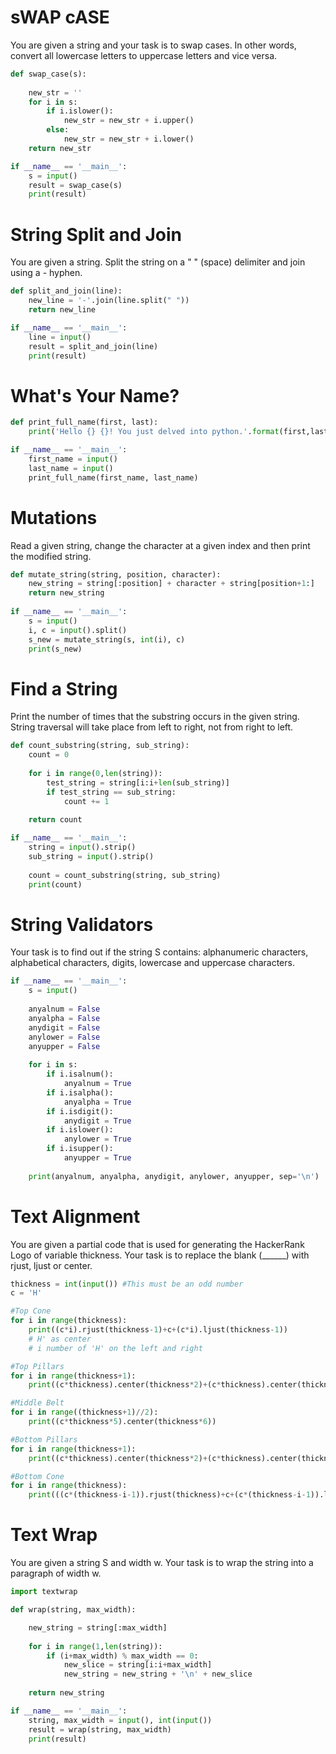 # sWAP cASE
You are given a string and your task is to swap cases. In other words, convert all lowercase letters to uppercase letters and vice versa.
```py
def swap_case(s):
    
    new_str = ''
    for i in s:
        if i.islower():
            new_str = new_str + i.upper()
        else:
            new_str = new_str + i.lower()
    return new_str 

if __name__ == '__main__':
    s = input()
    result = swap_case(s)
    print(result)
```

# String Split and Join
You are given a string. Split the string on a " " (space) delimiter and join using a - hyphen.
```py
def split_and_join(line):
    new_line = '-'.join(line.split(" "))
    return new_line

if __name__ == '__main__':
    line = input()
    result = split_and_join(line)
    print(result)
```

# What's Your Name?
```py
def print_full_name(first, last):
    print('Hello {} {}! You just delved into python.'.format(first,last))

if __name__ == '__main__':
    first_name = input()
    last_name = input()
    print_full_name(first_name, last_name)
```

# Mutations 
Read a given string, change the character at a given index and then print the modified string.
```py
def mutate_string(string, position, character):
    new_string = string[:position] + character + string[position+1:]
    return new_string 
    
if __name__ == '__main__':
    s = input()
    i, c = input().split()
    s_new = mutate_string(s, int(i), c)
    print(s_new)
```

# Find a String
Print the number of times that the substring occurs in the given string. 
String traversal will take place from left to right, not from right to left.
```py
def count_substring(string, sub_string):
    count = 0
    
    for i in range(0,len(string)):
        test_string = string[i:i+len(sub_string)]
        if test_string == sub_string:
            count += 1
        
    return count

if __name__ == '__main__':
    string = input().strip()
    sub_string = input().strip()
    
    count = count_substring(string, sub_string)
    print(count)
```

# String Validators
Your task is to find out if the string S contains: alphanumeric characters, alphabetical characters, digits, lowercase and uppercase characters.
```py
if __name__ == '__main__':
    s = input()
    
    anyalnum = False
    anyalpha = False
    anydigit = False
    anylower = False
    anyupper = False
    
    for i in s:
        if i.isalnum():
            anyalnum = True
        if i.isalpha():
            anyalpha = True
        if i.isdigit():
            anydigit = True
        if i.islower():
            anylower = True
        if i.isupper():
            anyupper = True
    
    print(anyalnum, anyalpha, anydigit, anylower, anyupper, sep='\n')
```

# Text Alignment
You are given a partial code that is used for generating the HackerRank Logo of variable thickness.
Your task is to replace the blank (______) with rjust, ljust or center.
```py
thickness = int(input()) #This must be an odd number
c = 'H'

#Top Cone
for i in range(thickness):
    print((c*i).rjust(thickness-1)+c+(c*i).ljust(thickness-1))
    # H' as center
    # i number of 'H' on the left and right

#Top Pillars
for i in range(thickness+1):
    print((c*thickness).center(thickness*2)+(c*thickness).center(thickness*6))

#Middle Belt
for i in range((thickness+1)//2):
    print((c*thickness*5).center(thickness*6))    

#Bottom Pillars
for i in range(thickness+1):
    print((c*thickness).center(thickness*2)+(c*thickness).center(thickness*6))    

#Bottom Cone
for i in range(thickness):
    print(((c*(thickness-i-1)).rjust(thickness)+c+(c*(thickness-i-1)).ljust(thickness)).rjust(thickness*6))
```

# Text Wrap
You are given a string S and width w.
Your task is to wrap the string into a paragraph of width w.
```py
import textwrap

def wrap(string, max_width):

    new_string = string[:max_width]
    
    for i in range(1,len(string)):
        if (i+max_width) % max_width == 0:
            new_slice = string[i:i+max_width]
            new_string = new_string + '\n' + new_slice
    
    return new_string

if __name__ == '__main__':
    string, max_width = input(), int(input())
    result = wrap(string, max_width)
    print(result)
```





